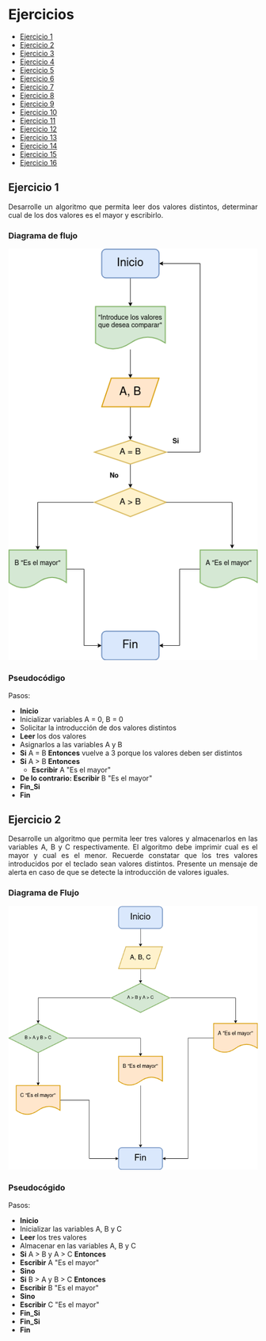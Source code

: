 <div align="justify">

# Ejercicios

- [Ejercicio 1](#ejercicio1)
- [Ejercicio 2](#ejercicio2)
- [Ejercicio 3](#ejercicio3)
- [Ejercicio 4](#ejercicio4)
- [Ejercicio 5](#ejercicio5)
- [Ejercicio 6](#ejercicio6)
- [Ejercicio 7](#ejercicio7)
- [Ejercicio 8](#ejercicio8)
- [Ejercicio 9](#ejercicio9)
- [Ejercicio 10](#ejercicio10)
- [Ejercicio 11](#ejercicio11)
- [Ejercicio 12](#ejercicio12)
- [Ejercicio 13](#ejercicio13)
- [Ejercicio 14](#ejercicio14)
- [Ejercicio 15](#ejercicio15)
- [Ejercicio 16](#ejercicio16)


## Ejercicio 1 <a name="ejercicio1"></a>
Desarrolle un algoritmo que permita leer dos valores distintos, determinar cual de los dos valores es el mayor y escribirlo.

### Diagrama de flujo

<img src="images/Diagrama1.png"/>


### Pseudocódigo

Pasos:
 - __Inicio__
 - Inicializar variables A = 0, B = 0
 - Solicitar la introducción de dos valores distintos
 - __Leer__ los dos valores
 - Asignarlos a las variables A y B
 - __Si__ A = B __Entonces__ vuelve a 3 porque los valores deben ser distintos
 - __Si__ A > B __Entonces__ 
    - __Escribir__ A "Es el mayor"
 - __De lo contrario: Escribir__ B "Es el mayor"
 - __Fin_Si__
 - __Fin__



 ## Ejercicio 2 <a name="ejercicio2"></a>
Desarrolle un algoritmo que permita leer tres valores y almacenarlos en las variables A, B y C respectivamente. El algoritmo debe imprimir cual es el mayor y cual es el menor. Recuerde constatar que los tres valores introducidos por el teclado sean valores distintos. Presente un mensaje de alerta en caso de que se detecte la introducción de valores iguales.

 ### Diagrama de Flujo

<img src="images/Diagrama2.png">
 
### Pseudocógido

Pasos:
 - __Inicio__
 - Inicializar las variables A, B y C
 - __Leer__ los tres valores
 - Almacenar en las variables A, B y C
 - __Si__ A > B y A > C __Entonces__
 - __Escribir__ A "Es el mayor"
 - __Sino__
 - __Si__ B > A y B > C __Entonces__
 - __Escribir__ B "Es el mayor"
 - __Sino__
 - __Escribir__ C "Es el mayor"
 - __Fin_Si__
 - __Fin_Si__
 - __Fin__

</div>